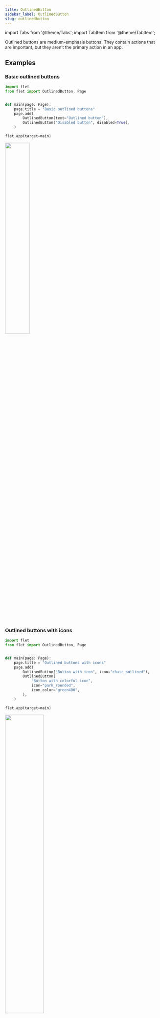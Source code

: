 ```yaml
---
title: OutlinedButton
sidebar_label: OutlinedButton
slug: outlinedbutton
---
```


import Tabs from '@theme/Tabs';
import TabItem from '@theme/TabItem';

Outlined buttons are medium-emphasis buttons. They contain actions that are important, but they aren’t the primary action in an app.

## Examples

### Basic outlined buttons

<Tabs groupId="language">
  <TabItem value="python" label="Python" default>

```python
import flet
from flet import OutlinedButton, Page


def main(page: Page):
    page.title = "Basic outlined buttons"
    page.add(
        OutlinedButton(text="Outlined button"),
        OutlinedButton("Disabled button", disabled=True),
    )

flet.app(target=main)
```
  </TabItem>

</Tabs>

<img src="/img/docs/controls/outlined-button/basic-outlined-buttons.png" width="40%" />

### Outlined buttons with icons

<Tabs groupId="language">
  <TabItem value="python" label="Python" default>

```python
import flet
from flet import OutlinedButton, Page


def main(page: Page):
    page.title = "Outlined buttons with icons"
    page.add(
        OutlinedButton("Button with icon", icon="chair_outlined"),
        OutlinedButton(
            "Button with colorful icon",
            icon="park_rounded",
            icon_color="green400",
        ),
    )

flet.app(target=main)
```
  </TabItem>

</Tabs>

<img src="/img/docs/controls/outlined-button/outlined-buttons-with-icons.png" width="50%" />

### Outlined button with `click` event

<Tabs groupId="language">
  <TabItem value="python" label="Python" default>

```python
import flet
from flet import OutlinedButton, Page, Text


def main(page: Page):
    page.title = "Outlined button with 'click' event"

    def button_clicked(e):
        b.data += 1
        t.value = f"Button clicked {b.data} time(s)"
        page.update()

    b = OutlinedButton("Button with 'click' event", on_click=button_clicked, data=0)
    t = Text()

    page.add(b, t)

flet.app(target=main)
```

  </TabItem>

</Tabs>

<img src="/img/docs/controls/outlined-button/outlined-button-with-click-event.gif" width="50%" />

### Outlined button with custom content 

<Tabs groupId="language">
  <TabItem value="python" label="Python" default>

```python
import flet
from flet import (
    Column,
    Container,
    Icon,
    OutlinedButton,
    Page,
    Row,
    Text,
    icons,
    padding,
)


def main(page: Page):
    page.title = "Outlined buttons with custom content"
    page.add(
        OutlinedButton(
            width=150,
            content=Row(
                [
                    Icon(name=icons.FAVORITE, color="pink"),
                    Icon(name=icons.AUDIOTRACK, color="green"),
                    Icon(name=icons.BEACH_ACCESS, color="blue"),
                ],
                alignment="spaceAround",
            ),
        ),
        OutlinedButton(
            content=Container(
                content=Column(
                    [
                        Text(value="Compound button", size=20),
                        Text(value="This is secondary text"),
                    ],
                    alignment="center",
                    spacing=5,
                ),
                padding=padding.all(10),
            ),
        ),
    )

flet.app(target=main)

```

  </TabItem>
  
</Tabs>

<img src="/img/docs/controls/outlined-button/outlined-buttons-with-custom-content.png" width="40%" />


## Properties

| Name           | Type   | Default | Description |
| -------------- | ------ | ------- | ----------- |
| `text`         | string |         | The text displayed on a button. |
| `icon`         | string |         | Icon shown in the button. |
| `iconColor`    | string |         | Icon color. |
| `tooltip`      | string |         | The text displayed when hovering the mouse over the button |
| `content`      | Control|         | a Control representing custom button content. |

## Events

| Name      | Description |
| --------- | ----------- |
| `click`   | Fires when a user clicks the button.  |
| `focus`   | Fires when the control has received focus. |
| `blur`    | Fires when the control has lost focus. |
